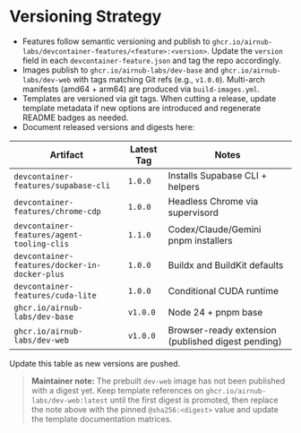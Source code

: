 # Versioning Strategy

- Features follow semantic versioning and publish to `ghcr.io/airnub-labs/devcontainer-features/<feature>:<version>`. Update the `version` field in each `devcontainer-feature.json` and tag the repo accordingly.
- Images publish to `ghcr.io/airnub-labs/dev-base` and `ghcr.io/airnub-labs/dev-web` with tags matching Git refs (e.g., `v1.0.0`). Multi-arch manifests (amd64 + arm64) are produced via `build-images.yml`.
- Templates are versioned via git tags. When cutting a release, update template metadata if new options are introduced and regenerate README badges as needed.
- Document released versions and digests here:

| Artifact | Latest Tag | Notes |
| --- | --- | --- |
| `devcontainer-features/supabase-cli` | `1.0.0` | Installs Supabase CLI + helpers |
| `devcontainer-features/chrome-cdp` | `1.0.0` | Headless Chrome via supervisord |
| `devcontainer-features/agent-tooling-clis` | `1.1.0` | Codex/Claude/Gemini pnpm installers |
| `devcontainer-features/docker-in-docker-plus` | `1.0.0` | Buildx and BuildKit defaults |
| `devcontainer-features/cuda-lite` | `1.0.0` | Conditional CUDA runtime |
| `ghcr.io/airnub-labs/dev-base` | `v1.0.0` | Node 24 + pnpm base |
| `ghcr.io/airnub-labs/dev-web` | `v1.0.0` | Browser-ready extension (published digest pending) |

Update this table as new versions are pushed.

> **Maintainer note:** The prebuilt `dev-web` image has not been published with a digest yet. Keep template references on
> `ghcr.io/airnub-labs/dev-web:latest` until the first digest is promoted, then replace the note above with the pinned
> `@sha256:<digest>` value and update the template documentation matrices.
